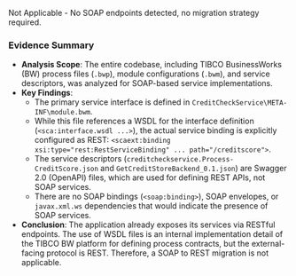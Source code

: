Not Applicable - No SOAP endpoints detected, no migration strategy required.

### Evidence Summary
- **Analysis Scope**: The entire codebase, including TIBCO BusinessWorks (BW) process files (`.bwp`), module configurations (`.bwm`), and service descriptors, was analyzed for SOAP-based service implementations.
- **Key Findings**:
  - The primary service interface is defined in `CreditCheckService\META-INF\module.bwm`.
  - While this file references a WSDL for the interface definition (`<sca:interface.wsdl ...>`), the actual service binding is explicitly configured as REST: `<scaext:binding xsi:type="rest:RestServiceBinding" ... path="/creditscore">`.
  - The service descriptors (`creditcheckservice.Process-CreditScore.json` and `GetCreditStoreBackend_0.1.json`) are Swagger 2.0 (OpenAPI) files, which are used for defining REST APIs, not SOAP services.
  - There are no SOAP bindings (`<soap:binding>`), SOAP envelopes, or `javax.xml.ws` dependencies that would indicate the presence of SOAP services.
- **Conclusion**: The application already exposes its services via RESTful endpoints. The use of WSDL files is an internal implementation detail of the TIBCO BW platform for defining process contracts, but the external-facing protocol is REST. Therefore, a SOAP to REST migration is not applicable.